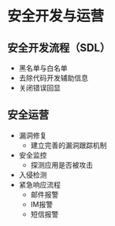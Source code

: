 # 安全开发与运营

## 安全开发流程（SDL）

- 黑名单与白名单
- 去除代码开发辅助信息
- 关闭错误回显

## 安全运营

- 漏洞修复
  - 建立完善的漏洞跟踪机制
- 安全监控
  - 探测应用是否被攻击
- 入侵检测
- 紧急响应流程
  - 邮件报警
  - IM报警
  - 短信报警